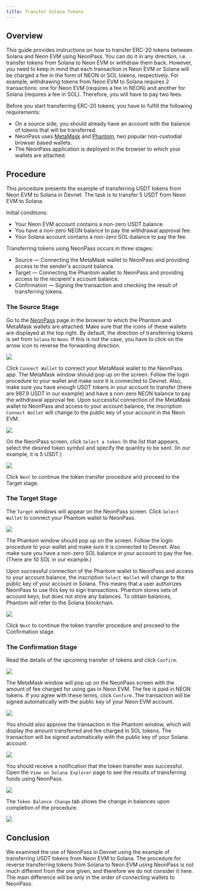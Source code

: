 ```yaml
---
title: Transfer Solana Tokens
---
```


## Overview
This guide provides instructions on how to transfer ERC-20 tokens between Solana and Neon EVM using NeonPass. You can do it in any direction, i.e. transfer tokens from Solana to Neon EVM or withdraw them back. However, you need to keep in mind that each transaction in Neon EVM or Solana will be charged a fee in the form of NEON or SOL tokens, respectively. For example, withdrawing tokens from Neon EVM to Solana requires 2 transactions: one for Neon EVM (requires a fee in NEON) and another for Solana (requires a fee in SOL). Therefore, you will have to pay two fees.

Before you start transferring ERC-20 tokens, you have to fulfill the following requirements:
  * On a source side, you should already have an account with the balance of tokens that will be transferred.
  * NeonPass uses [MetaMask](about/terminology.md#metamask) and [Phantom](about/terminology.md#phantom), two popular non-custodial browser based wallets.
  * The NeonPass application is deployed in the browser to which your wallets are attached.

## Procedure
This procedure presents the example of transferring USDT tokens from Neon EVM to Solana in Devnet. The task is to transfer 5 USDT from Neon EVM to Solana.

Initial conditions:
  * Your Neon EVM account contains a non-zero USDT balance.
  * You have a non-zero NEON balance to pay the withdrawal approval fee.
  * Your Solana account contains a non-zero SOL-balance to pay the fee.

Transferring tokens using NeonPass occurs in three stages:
  * Source — Connecting the MetaMask wallet to NeonPass and providing access to the sender's account balance.
  * Target — Connecting the Phantom wallet to NeonPass and providing access to the recipient's account balance.
  * Confirmation — Signing the transaction and checking the result of transferring tokens.

### The Source Stage

Go to the [NeonPass](https://neonpass.live/) page in the browser to which the Phantom and MetaMask wallets are attached. Make sure that the icons of these wallets are displayed at the top right. By default, the direction of transferring tokens is set from `Solana` to `Neon`. If this is not the case, you have to click on the arrow icon to reverse the forwarding direction.

<div className='neon-img-box-600' style={{textAlign: 'center'}}>

![](img/transfer-spl-1.png)

</div>

Click `Connect Wallet` to connect your MetaMask wallet to the NeonPass app. The MetaMask window should pop up on the screen. Follow the login procedure to your wallet and make sure it is connected to Devnet. Also, make sure you have enough USDT tokens in your account to transfer (there are 987.9 USDT in our example) and have a non-zero NEON balance to pay the withdrawal approval fee. Upon successful connection of the MetaMask wallet to NeonPass and access to your account balance, the inscription `Connect Wallet` will change to the public key of your account in the Neon EVM.

<div className='neon-img-box-300' style={{textAlign: 'center'}}>

![](img/transfer-spl-2.png)

</div>

On the NeonPass screen, click `Select a token`. In the list that appears, select the desired token symbol and specify the quantity to be sent. (In our example, it is 5 USDT.)

<div className='neon-img-box-300' style={{textAlign: 'center'}}>

![](img/transfer-spl-3.png)

</div>

Click `Next` to continue the token transfer procedure and proceed to the Target stage.

### The Target Stage

The `Target` windows will appear on the NeonPass screen. Click `Select Wallet` to connect your Phantom wallet to NeonPass.

<div className='neon-img-box-300' style={{textAlign: 'center'}}>

![](img/transfer-spl-4.png)

</div>

The Phantom window should pop up on the screen. Follow the login procedure to your wallet and make sure it is connected to Devnet. Also make sure you have a non-zero SOL balance in your account to pay the fee. (There are 10 SOL in our example.)

Upon successful connection of the Phantom wallet to NeonPass and access to your account balance, the inscription `Select Wallet` will change to the public key of your account in Solana. This means that a user authorizes NeonPass to use this key to sign transactions. Phantom stores sets of account keys, but does not store any balances. To obtain balances, Phantom will refer to the Solana blockchain.

<div className='neon-img-box-300' style={{textAlign: 'center'}}>

![](img/transfer-spl-5.png)

</div>

Click `Next` to continue the token transfer procedure and proceed to the Confirmation stage.

### The Confirmation Stage

Read the details of the upcoming transfer of tokens and click `Confirm`.

<div className='neon-img-box-300' style={{textAlign: 'center'}}>

![](img/transfer-spl-6.png)

</div>

The MetaMask window will pop up on the NeonPass screen with the amount of fee charged for using gas in Neon EVM. The fee is paid in NEON tokens. If you agree with these terms, click `Confirm`. The transaction will be signed automatically with the public key of your Neon EVM account.

<div className='neon-img-box-300' style={{textAlign: 'center'}}>

![](img/transfer-spl-7.png)

</div>

You should also approve the transaction in the Phantom window, which will display the amount transferred and fee charged in SOL tokens. The transaction will be signed automatically with the public key of your Solana account.

<div className='neon-img-width-300' style={{textAlign: 'center'}}>

![](img/transfer-spl-8.png)

</div>

You should receive a notification that the token transfer was successful. Open the `View on Solana Explorer` page to see the results of transferring funds using NeonPass.

<div className='neon-img-box-600' style={{textAlign: 'center'}}>

![](img/transfer-spl-9.png)

</div>

The `Token Balance Change` tab shows the change in balances upon completion of the procedure.

<div className='neon-img-box-600' style={{textAlign: 'center'}}>

![](img/transfer-spl-10.png)

</div>

## Conclusion

We examined the use of NeonPass in Devnet using the example of transferring USDT tokens from Neon EVM to Solana. The procedure for reverse transferring tokens from Solana to Neon EVM using NeonPass is not much different from the one given, and therefore we do not consider it here. The main difference will be only in the order of connecting wallets to NeonPass.
